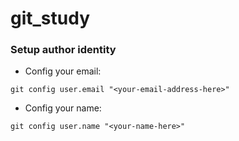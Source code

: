 # git_study

### Setup author identity
- Config your email:
```
git config user.email "<your-email-address-here>"
```
- Config your name:
```
git config user.name "<your-name-here>"
```
